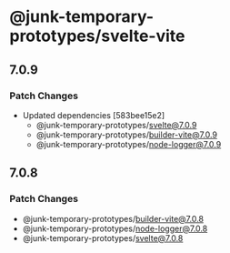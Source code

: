 # @junk-temporary-prototypes/svelte-vite

## 7.0.9

### Patch Changes

- Updated dependencies [583bee15e2]
  - @junk-temporary-prototypes/svelte@7.0.9
  - @junk-temporary-prototypes/builder-vite@7.0.9
  - @junk-temporary-prototypes/node-logger@7.0.9

## 7.0.8

### Patch Changes

- @junk-temporary-prototypes/builder-vite@7.0.8
- @junk-temporary-prototypes/node-logger@7.0.8
- @junk-temporary-prototypes/svelte@7.0.8
